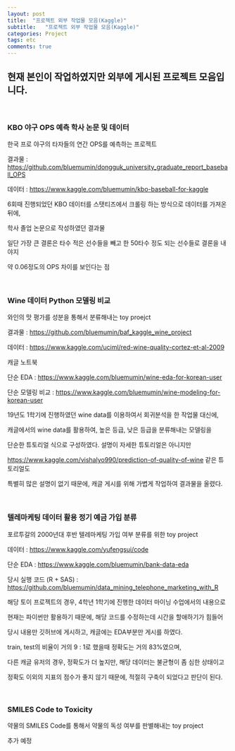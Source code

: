 ```yaml
---
layout: post
title:  "프로젝트 외부 작업물 모음(Kaggle)"
subtitle:   "프로젝트 외부 작업물 모음(Kaggle)"
categories: Project
tags: etc
comments: true
---
```


## 현재 본인이 작업하였지만 외부에 게시된 프로젝트 모음입니다.

<br/>

### KBO 야구 OPS 예측 학사 논문 및 데이터

한국 프로 야구의 타자들의 연간 OPS를 예측하는 프로젝트

결과물 : <https://github.com/bluemumin/dongguk_university_graduate_report_baseball_OPS>

데이터 : <https://www.kaggle.com/bluemumin/kbo-baseball-for-kaggle>

6회때 진행되었던 KBO 데이터를 스탯티즈에서 크롤링 하는 방식으로 데이터를 가져온 뒤에,

학사 졸업 논문으로 작성하였던 결과물

일단 가장 큰 결론은 타수 적은 선수들을 빼고 한 50타수 정도 되는 선수들로 결론을 내야지

약 0.06정도의 OPS 차이를 보인다는 점

<br/>

### Wine 데이터 Python 모델링 비교

와인의 맛 평가를 성분을 통해서 분류해내는 toy proejct

결과물 : <https://github.com/bluemumin/baf_kaggle_wine_project>

데이터 : <https://www.kaggle.com/uciml/red-wine-quality-cortez-et-al-2009>

캐글 노트북 

단순 EDA : <https://www.kaggle.com/bluemumin/wine-eda-for-korean-user>

단순 모델링 비교 : <https://www.kaggle.com/bluemumin/wine-modeling-for-korean-user> 

19년도 1학기에 진행하였던 wine data를 이용하여서 회귀분석을 한 작업물 대신에,

캐글에서의 wine data를 활용하여, 높은 등급, 낮은 등급을 분류해내는 모델링을

단순한 튜토리얼 식으로 구성하였다. 설명이 자세한 튜토리얼은 아니지만

<https://www.kaggle.com/vishalyo990/prediction-of-quality-of-wine> 같은 튜토리얼도

특별히 많은 설명이 없기 때문에, 캐글 게시를 위해 가볍게 작업하여 결과물을 올렸다.

<br/>

### 텔레마케팅 데이터 활용 정기 예금 가입 분류

포르투갈의 2000년대 후반 텔레마케팅 가입 여부 분류를 위한 toy project

데이터 : <https://www.kaggle.com/yufengsui/code>

단순 EDA : <https://www.kaggle.com/bluemumin/bank-data-eda>

당시 실행 코드 (R + SAS) : <https://github.com/bluemumin/data_mining_telephone_marketing_with_R>

해당 토이 프로젝트의 경우, 4학년 1학기에 진행한 데이터 마이닝 수업에서의 내용으로

현재는 파이썬만 활용하기 때문에, 해당 코드를 수정하는데 시간을 할애하기가 힘들어

당시 내용만 깃허브에 게시하고, 캐글에는 EDA부분만 게시를 하였다.

train, test의 비율이 거의 9 : 1로 했을때 정확도는 거의 83%였으며,

다른 캐글 유저의 경우, 정확도가 더 높지만, 해당 데이터는 불균형이 좀 심한 상태이고

정확도 이외의 지표의 점수가 좋지 않기 때문에, 적절히 구축이 되었다고 판단이 된다.

<br/>

### SMILES Code to Toxicity

약물의 SMILES Code를 통해서 약물의 독성 여부를 판별해내는 toy project

추가 예정
